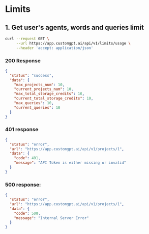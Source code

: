 # Limits

## 1. Get user's agents, words and queries limit

```bash
curl --request GET \
     --url https://app.customgpt.ai/api/v1/limits/usage \
     --header 'accept: application/json'
```

### 200 Response

```json
{
  "status": "success",
  "data": {
    "max_projects_num": 10,
    "current_projects_num": 10,
    "max_total_storage_credits": 10,
    "current_total_storage_credits": 10,
    "max_queries": 10,
    "current_queries": 10
  }
}
```

### 401 response

```json
{
  "status": "error",
  "url": "https://app.customgpt.ai/api/v1/projects/1",
  "data": {
    "code": 401,
    "message": "API Token is either missing or invalid"
  }
}
```

### 500 response:

```json
{
  "status": "error",
  "url": "https://app.customgpt.ai/api/v1/projects/1",
  "data": {
    "code": 500,
    "message": "Internal Server Error"
  }
}
```